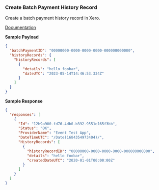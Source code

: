 ### Create Batch Payment History Record

Create a batch payment history record in Xero.

[Documentation](https://xeroapi.github.io/xero-node/accounting/index.html#api-Accounting-createBatchPaymentHistoryRecord)


**Sample Payload**
```json
{
  "batchPaymentID": "00000000-0000-0000-0000-000000000000",
  "historyRecords": {
    "historyRecords": [
      {
        "details": "hello foobar",
        "dateUTC": "2023-05-14T14:46:53.334Z"
      }
    ]
  }
}
```

**Sample Response**
```json
{
  "responses": [
    {
      "Id": "12b9a900-fd76-4db0-b392-9551e165f3bb",
      "Status": "OK",
      "ProviderName": "Event Test App",
      "DateTimeUTC": "/Date(1684354973404)/",
      "HistoryRecords": [
        {
          "historyRecordID": "00000000-0000-0000-0000-000000000000",
          "details": "hello foobar",
          "createdDateUTC": "2020-01-01T00:00:00Z"
        }
      ]
    }
  ]
}
```



